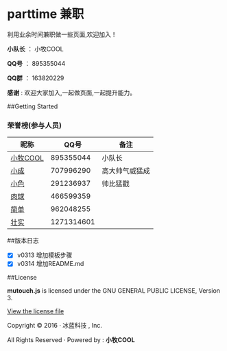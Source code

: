 ﻿# parttime 兼职

利用业余时间兼职做一些页面,欢迎加入！

**小队长** ： 小牧COOL

**QQ号** ： 895355044

**QQ群** ： 163820229

**感谢** : 欢迎大家加入,一起做页面,一起提升能力。

##Getting Started
### 荣誉榜(参与人员)
昵称 | **QQ号** | 备注
----|---------|------------
[小牧COOL](https://github.com/XiaoMuCOOL/) | 895355044 | 小队长
[小成](https://github.com/xiaochenggit/) | 707996290 | 高大帅气威猛成
[小色](https://github.com/kehuayuan/) | 291236937 | 帅比猛戳
[肉球](https://github.com/rouqiu110/) | 466599359 | 
[简单](https://github.com/xmdatuer/) | 962048255 | 
[壮实](https://github.com/) | 1271314601 | 

##版本日志
- [X] v0313 增加模板步骤
- [X] v0314 增加README.md

##License

**mutouch.js** is licensed under the GNU GENERAL PUBLIC LICENSE, Version 3. 

[View the license file](https://github.com/XiaoMuCOOL/mutouch/blob/master/LICENSE)

Copyright © 2016 · 冰蓝科技 , Inc. 

All Rights Reserved · Powered by : **小牧COOL**